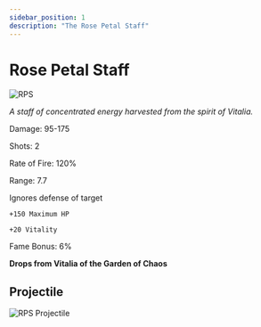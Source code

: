 ```yaml
---
sidebar_position: 1
description: "The Rose Petal Staff"
---
```


# Rose Petal Staff

![RPS](https://vwiki.valorserver.com/api/item/picture/rose%20petal%20staff)

<i>A staff of concentrated energy harvested from the spirit of Vitalia.</i>

Damage: 95-175

Shots: 2

Rate of Fire: 120%

Range: 7.7

Ignores defense of target

    +150 Maximum HP
    
    +20 Vitality

Fame Bonus: 6%

**Drops from Vitalia of the Garden of Chaos**

## Projectile

![RPS Projectile](https://user-images.githubusercontent.com/106563707/178048348-bd631685-5539-4646-b2eb-ab34ae283cad.png)
